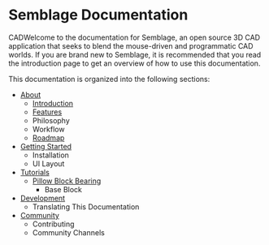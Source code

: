 # Semblage Documentation

CADWelcome to the documentation for Semblage, an open source 3D CAD application that seeks to blend the mouse-driven and programmatic CAD worlds. If you are brand new to Semblage, it is recommended that you read the introduction page to get an overview of how to use this documentation.

This documentation is organized into the following sections:

* [About](about/index.md)
    * [Introduction](about/introduction.md)
    * [Features](about/features.md)
    * Philosophy
    * Workflow
    * [Roadmap](about/roadmap.md)
* [Getting Started](getting_started.md)
    * Installation
    * UI Layout
* [Tutorials](tutorials/index.md)
    * [Pillow Block Bearing](pillow_block_bearing.md)
        * Base Block
* [Development](development.md)
    * Translating This Documentation
* [Community](community.md)
    * Contributing
    * Community Channels
